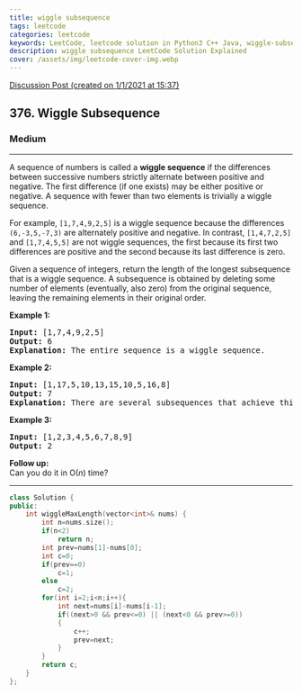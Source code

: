 ```yaml
---
title: wiggle subsequence
tags: leetcode
categories: leetcode
keywords: LeetCode, leetcode solution in Python3 C++ Java, wiggle-subsequence solution
description: wiggle subsequence LeetCode Solution Explained
cover: /assets/img/leetcode-cover-img.webp
---
```





[Discussion Post (created on 1/1/2021 at 15:37)](https://leetcode.com/problems/wiggle-subsequence/discuss/1044893/Greedy-or-C%2B%2B)  
<h2>376. Wiggle Subsequence</h2><h3>Medium</h3><hr><div><p>A sequence of numbers is called a <strong>wiggle sequence</strong> if the differences between successive numbers strictly alternate between positive and negative. The first difference (if one exists) may be either positive or negative. A sequence with fewer than two elements is trivially a wiggle sequence.</p>

<p>For example, <code>[1,7,4,9,2,5]</code> is a wiggle sequence because the differences <code>(6,-3,5,-7,3)</code> are alternately positive and negative. In contrast, <code>[1,4,7,2,5]</code> and <code>[1,7,4,5,5]</code> are not wiggle sequences, the first because its first two differences are positive and the second because its last difference is zero.</p>

<p>Given a sequence of integers, return the length of the longest subsequence that is a wiggle sequence. A subsequence is obtained by deleting some number of elements (eventually, also zero) from the original sequence, leaving the remaining elements in their original order.</p>

<p><strong>Example 1:</strong></p>

<pre><strong>Input: </strong><span id="example-input-1-1">[1,7,4,9,2,5]</span>
<strong>Output: </strong><span id="example-output-1">6
<strong>Explanation:</strong> </span>The entire sequence is a wiggle sequence.</pre>

<div>
<p><strong>Example 2:</strong></p>

<pre><strong>Input: </strong><span id="example-input-2-1">[1,17,5,10,13,15,10,5,16,8]</span>
<strong>Output: </strong><span id="example-output-2">7
</span><span id="example-output-1"><strong>Explanation: </strong></span>There are several subsequences that achieve this length. One is [1,17,10,13,10,16,8].</pre>

<div>
<p><strong>Example 3:</strong></p>

<pre><strong>Input: </strong><span id="example-input-3-1">[1,2,3,4,5,6,7,8,9]</span>
<strong>Output: </strong><span id="example-output-3">2</span></pre>

<p><b>Follow up:</b><br>
Can you do it in O(<i>n</i>) time?</p>
</div>
</div>
</div>

---




```cpp
class Solution {
public:
    int wiggleMaxLength(vector<int>& nums) {
        int n=nums.size();
        if(n<2)
            return n;
        int prev=nums[1]-nums[0];
        int c=0;
        if(prev==0)
            c=1;
        else
            c=2;
        for(int i=2;i<n;i++){
            int next=nums[i]-nums[i-1];
            if((next>0 && prev<=0) || (next<0 && prev>=0))
            {
                c++;
                prev=next;
            }
        }
        return c;
    }
};
```
